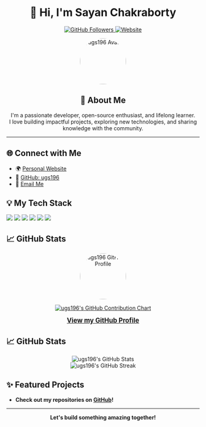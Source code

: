 <!-- README.md (HTML version) -->

<h1 align="center">👋 Hi, I'm Sayan Chakraborty</h1>
<p align="center">
  <a href="https://github.com/ugs196">
    <img src="https://img.shields.io/github/followers/ugs196?label=Follow&style=social" alt="GitHub Followers">
  </a>
  <a href="https://chakrabortysayan.in">
    <img src="https://img.shields.io/badge/Website-chakrabortysayan.in-blue?logo=google-chrome" alt="Website">
  </a>
</p>

<p align="center">
  <img src="https://avatars.githubusercontent.com/ugs196" width="120" style="border-radius:50%;" alt="ugs196 Avatar">
</p>

<h2 align="center">🚀 About Me</h2>
<p align="center">
  I'm a passionate developer, open-source enthusiast, and lifelong learner.<br>
  I love building impactful projects, exploring new technologies, and sharing knowledge with the community.
</p>

<hr>

<h2>🌐 Connect with Me</h2>
<ul>
  <li>🌍 <a href="https://chakrabortysayan.in" target="_blank">Personal Website</a></li>
  <li>🐙 <a href="https://github.com/ugs196" target="_blank">GitHub: ugs196</a></li>
  <li>📧 <a href="mailto:support@chakrabortysayan.in">Email Me</a></li>
</ul>

<h2>💡 My Tech Stack</h2>
<p>
  <img src="https://img.shields.io/badge/Python-3776AB?style=for-the-badge&logo=python&logoColor=white"/>
  <img src="https://img.shields.io/badge/JavaScript-F7DF1E?style=for-the-badge&logo=javascript&logoColor=black"/>
  <img src="https://img.shields.io/badge/React-20232A?style=for-the-badge&logo=react&logoColor=61DAFB"/>
  <img src="https://img.shields.io/badge/Node.js-339933?style=for-the-badge&logo=nodedotjs&logoColor=white"/>
  <img src="https://img.shields.io/badge/HTML5-E34F26?style=for-the-badge&logo=html5&logoColor=white"/>
  <img src="https://img.shields.io/badge/CSS3-1572B6?style=for-the-badge&logo=css3&logoColor=white"/>
  <!-- Add more as needed -->
</p>

<h2>📈 GitHub Stats</h2>
<p align="center">
  <a href="https://github.com/ugs196" target="_blank" rel="noopener noreferrer">
    <img src="https://github.com/ugs196.png" alt="ugs196 GitHub Profile" width="120" style="border-radius:50%;" />
  </a>
</p>
<p align="center">
  <a href="https://github.com/ugs196" target="_blank" rel="noopener noreferrer">
    <img src="https://ghchart.rshah.org/ugs196" alt="ugs196's GitHub Contribution Chart" />
  </a>
</p>
<p align="center">
  <a href="https://github.com/ugs196" target="_blank" rel="noopener noreferrer" style="font-weight:bold; font-size:1.2em;">
    View my GitHub Profile
  </a>
</p>
<h2>📈 GitHub Stats</h2>
<p align="center">
  <img src="https://github-readme-stats.vercel.app/api?username=ugs196&show_icons=true&theme=radical" alt="ugs196's GitHub Stats" />
  <br>
  <img src="https://github-readme-streak-stats.herokuapp.com/?user=ugs196&theme=radical" alt="ugs196's GitHub Streak" />
</p>
<h2>✨ Featured Projects</h2>
<ul>
  <li>
    <b>Check out my repositories on <a href="https://github.com/ugs196?tab=repositories">GitHub</a>!</b>
  </li>
  <!-- Add specific project highlights here if desired -->
</ul>

<hr>

<p align="center">
  <b>Let's build something amazing together!</b>
</p>
